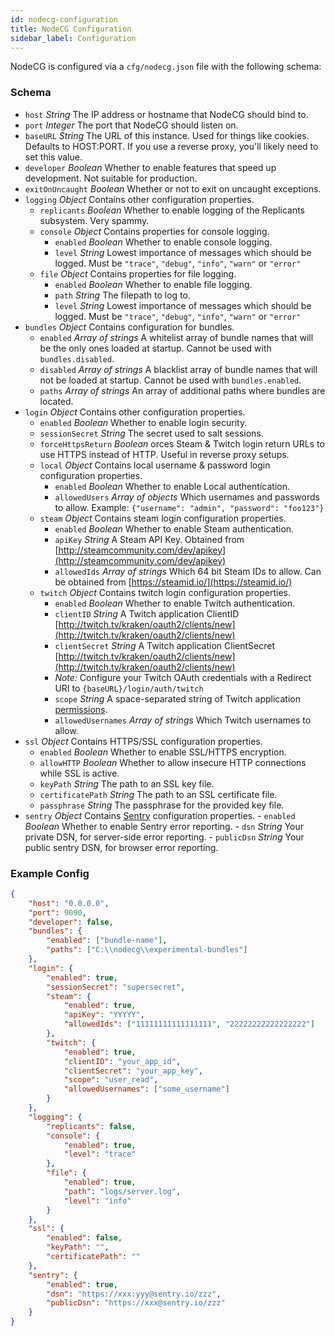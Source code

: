 ```yaml
---
id: nodecg-configuration
title: NodeCG Configuration
sidebar_label: Configuration
---
```


NodeCG is configured via a `cfg/nodecg.json` file with the following schema:

### Schema

- `host` _String_ The IP address or hostname that NodeCG should bind to.
- `port` _Integer_ The port that NodeCG should listen on.
- `baseURL` _String_ The URL of this instance. Used for things like cookies. Defaults to HOST:PORT. If you use a reverse proxy, you\'ll likely need to set this value.
- `developer` _Boolean_ Whether to enable features that speed up development. Not suitable for production.
- `exitOnUncaught` _Boolean_ Whether or not to exit on uncaught exceptions.
- `logging` _Object_ Contains other configuration properties.
  - `replicants` _Boolean_ Whether to enable logging of the Replicants subsystem. Very spammy.
  - `console` _Object_ Contains properties for console logging.
    - `enabled` _Boolean_ Whether to enable console logging.
    - `level` _String_ Lowest importance of messages which should be logged. Must be `"trace"`, `"debug"`, `"info"`, `"warn"` or `"error"`
  - `file` _Object_ Contains properties for file logging.
    - `enabled` _Boolean_ Whether to enable file logging.
    - `path` _String_ The filepath to log to.
    - `level` _String_ Lowest importance of messages which should be logged. Must be `"trace"`, `"debug"`, `"info"`, `"warn"` or `"error"`
- `bundles` _Object_ Contains configuration for bundles.
  - `enabled` _Array of strings_ A whitelist array of bundle names that will be the only ones loaded at startup. Cannot be used with `bundles.disabled`.
  - `disabled` _Array of strings_ A blacklist array of bundle names that will not be loaded at startup. Cannot be used with `bundles.enabled`.
  - `paths` _Array of strings_ An array of additional paths where bundles are located.
- `login` _Object_ Contains other configuration properties.
  - `enabled` _Boolean_ Whether to enable login security.
  - `sessionSecret` _String_ The secret used to salt sessions.
  - `forceHttpsReturn` _Boolean_ orces Steam & Twitch login return URLs to use HTTPS instead of HTTP. Useful in reverse proxy setups.
  - `local` _Object_ Contains local username & password login configuration properties.
    - `enabled` _Boolean_ Whether to enable Local authentication.
    - `allowedUsers` _Array of objects_ Which usernames and passwords to allow. Example: `{"username": "admin", "password": "foo123"}`
  - `steam` _Object_ Contains steam login configuration properties.
    - `enabled` _Boolean_ Whether to enable Steam authentication.
    - `apiKey` _String_ A Steam API Key. Obtained from [http://steamcommunity.com/dev/apikey](http://steamcommunity.com/dev/apikey)
    - `allowedIds` _Array of strings_ Which 64 bit Steam IDs to allow. Can be obtained from [https://steamid.io/](https://steamid.io/)
  - `twitch` _Object_ Contains twitch login configuration properties.
    - `enabled` _Boolean_ Whether to enable Twitch authentication.
    - `clientID` _String_ A Twitch application ClientID [http://twitch.tv/kraken/oauth2/clients/new](http://twitch.tv/kraken/oauth2/clients/new)
    - `clientSecret` _String_ A Twitch application ClientSecret [http://twitch.tv/kraken/oauth2/clients/new](http://twitch.tv/kraken/oauth2/clients/new)
    - _Note:_ Configure your Twitch OAuth credentials with a Redirect URI to `{baseURL}/login/auth/twitch`
    - `scope` _String_ A space-separated string of Twitch application [permissions](https://dev.twitch.tv/docs/authentication/#scopes).
    - `allowedUsernames` _Array of strings_ Which Twitch usernames to allow.
- `ssl` _Object_ Contains HTTPS/SSL configuration properties.
  - `enabled` _Boolean_ Whether to enable SSL/HTTPS encryption.
  - `allowHTTP` _Boolean_ Whether to allow insecure HTTP connections while SSL is active.
  - `keyPath` _String_ The path to an SSL key file.
  - `certificatePath` _String_ The path to an SSL certificate file.
  - `passphrase` _String_ The passphrase for the provided key file.
- `sentry` _Object_ Contains [Sentry](https://sentry.io/welcome/) configuration properties. - `enabled` _Boolean_ Whether to enable Sentry error reporting. - `dsn` _String_ Your private DSN, for server-side error reporting. - `publicDsn` _String_ Your public sentry DSN, for browser error reporting.

### Example Config

```json
{
    "host": "0.0.0.0",
    "port": 9090,
    "developer": false,
    "bundles": {
        "enabled": ["bundle-name"],
        "paths": ["C:\\nodecg\\experimental-bundles"]
    },
    "login": {
        "enabled": true,
        "sessionSecret": "supersecret",
        "steam": {
            "enabled": true,
            "apiKey": "YYYYY",
            "allowedIds": ["11111111111111111", "22222222222222222"]
        },
        "twitch": {
            "enabled": true,
            "clientID": "your_app_id",
            "clientSecret": "your_app_key",
            "scope": "user_read",
            "allowedUsernames": ["some_username"]
        }
    },
    "logging": {
        "replicants": false,
        "console": {
            "enabled": true,
            "level": "trace"
        },
        "file": {
            "enabled": true,
            "path": "logs/server.log",
            "level": "info"
        }
    },
    "ssl": {
        "enabled": false,
        "keyPath": "",
        "certificatePath": ""
    },
    "sentry": {
        "enabled": true,
        "dsn": "https://xxx:yyy@sentry.io/zzz",
        "publicDsn": "https://xxx@sentry.io/zzz"
    }
}
```
